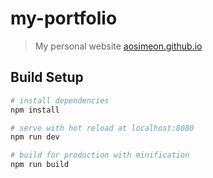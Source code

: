 # my-portfolio

> My personal website
[aosimeon.github.io](http://aosimeon.github.io)


## Build Setup

``` bash
# install dependencies
npm install

# serve with hot reload at localhost:8080
npm run dev

# build for production with minification
npm run build
```
